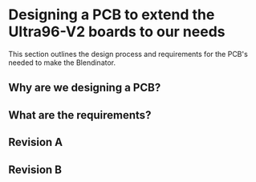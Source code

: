 # Designing a PCB to extend the Ultra96-V2 boards to our needs

This section outlines the design process and requirements for the PCB's needed to make the Blendinator. 

## Why are we designing a PCB?

## What are the requirements?

## Revision A

## Revision B
